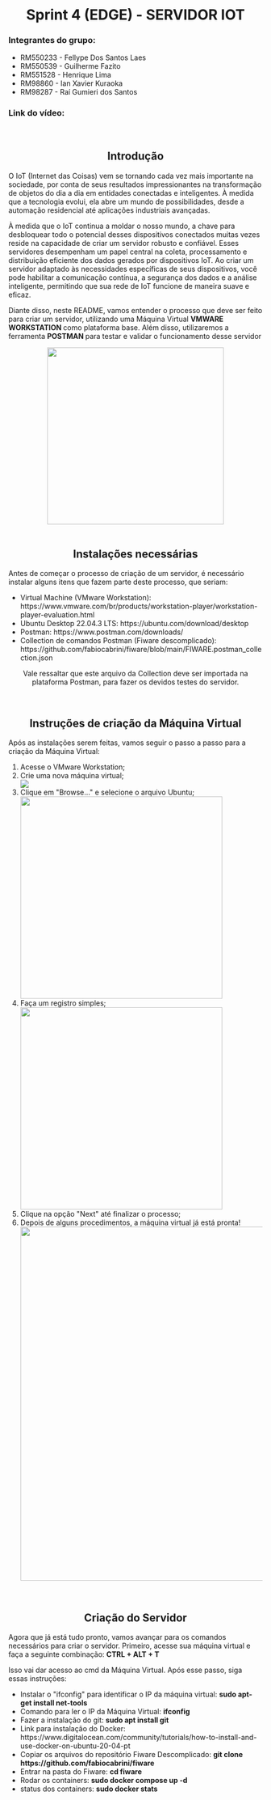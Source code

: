 <h1 align="center"> Sprint 4 (EDGE) - SERVIDOR IOT </h1>

<h3>Integrantes do grupo: </h3>

<ul> 
  <li> RM550233 - Fellype Dos Santos Laes </li>
  <li> RM550539 - Guilherme Fazito </li>
  <li> RM551528 - Henrique Lima </li>
  <li> RM98860  - Ian Xavier Kuraoka </li>
  <li> RM98287  - Raí Gumieri dos Santos </li>
</ul>

<h3> Link do vídeo: </h3>

<br>

<h2 align="center"> Introdução </h2>
<p> O IoT (Internet das Coisas) vem se tornando cada vez mais importante na sociedade, por conta de seus resultados impressionantes na transformação de objetos do dia a dia em entidades conectadas e inteligentes. À medida que a tecnologia evolui, ela abre um mundo de possibilidades, desde a automação residencial até aplicações industriais avançadas. </p>

<p> À medida que o IoT continua a moldar o nosso mundo, a chave para desbloquear todo o potencial desses dispositivos conectados muitas vezes reside na capacidade de criar um servidor robusto e confiável. Esses servidores desempenham um papel central na coleta, processamento e distribuição eficiente dos dados gerados por dispositivos IoT. Ao criar um servidor adaptado às necessidades específicas de seus dispositivos, você pode habilitar a comunicação contínua, a segurança dos dados e a análise inteligente, permitindo que sua rede de IoT funcione de maneira suave e eficaz. </p>

<p> Diante disso, neste README, vamos entender o processo que deve ser feito para criar um servidor, utilizando uma Máquina Virtual <b> VMWARE WORKSTATION </b> como plataforma base. Além disso, utilizaremos a ferramenta <b> POSTMAN </b> para testar e validar o funcionamento desse servidor </p>

<div align="center"> 
  <img src="https://github.com/raigumieri/Sprint4_EDGE/assets/127215645/af2c8fa9-dfb7-4079-a8f9-01b60ea653e1" width=350px> 
</div>

<br>

<h2 align="center"> Instalações necessárias </h2>
<p> Antes de começar o processo de criação de um servidor, é necessário instalar alguns itens que fazem parte deste processo, que seriam: </p>

<ul> 
  <li> Virtual Machine (VMware Workstation): https://www.vmware.com/br/products/workstation-player/workstation-player-evaluation.html </li>
  <li> Ubuntu Desktop 22.04.3 LTS: https://ubuntu.com/download/desktop </li>
  <li> Postman: https://www.postman.com/downloads/ </li>
  <li> Collection de comandos Postman (Fiware descomplicado): https://github.com/fabiocabrini/fiware/blob/main/FIWARE.postman_collection.json </li>
</ul>

<p align="center"> Vale ressaltar que este arquivo da Collection deve ser importada na plataforma Postman, para fazer os devidos testes do servidor. </p>

<br>

<h2 align="center"> Instruções de criação da Máquina Virtual </h2>
<p> Após as instalações serem feitas, vamos seguir o passo a passo para a criação da Máquina Virtual: </p>

<ol> 
  <li> Acesse o VMware Workstation; </li>
  <li> Crie uma nova máquina virtual; </li>
  <img src="https://github.com/raigumieri/Sprint4_EDGE/assets/127215645/9906f7e9-70b6-4408-b353-bd6df1e584f8">
  
  <li> Clique em "Browse..." e selecione o arquivo Ubuntu; </li>
  <img src="https://github.com/raigumieri/Sprint4_EDGE/assets/127215645/58446223-731c-4c0c-b5eb-e5b59f5d4478" width=400px>

  <li> Faça um registro simples; </li>
  <img src="https://github.com/raigumieri/Sprint4_EDGE/assets/127215645/ea240bb5-995d-4266-8291-f4fcec517831" width=400px>
  
  <li> Clique na opção "Next" até finalizar o processo; </li>
  <li> Depois de alguns procedimentos, a máquina virtual já está pronta! </li>
  <img src="https://github.com/raigumieri/Sprint4_EDGE/assets/127215645/a3e95513-e7f9-42a7-9bb1-16f646a2a50f" width=700px>  
</ol>

<br>

<h2 align="center"> Criação do Servidor </h2>
<p> Agora que já está tudo pronto, vamos avançar para os comandos necessários para criar o servidor. Primeiro, acesse sua máquina virtual e faça a seguinte combinação: <b> CTRL + ALT + T </b> </p>
<p> Isso vai dar acesso ao cmd da Máquina Virtual. Após esse passo, siga essas instruções: </p>

<ul> 
  <li> Instalar o "ifconfig" para identificar o IP da máquina virtual: <b> sudo apt-get install net-tools </b> </li>
  <li> Comando para ler o IP da Máquina Virtual: <b> ifconfig </b> </li>
  <li> Fazer a instalação do git: <b> sudo apt install git </b> </li>
  <li> Link para instalação do Docker: https://www.digitalocean.com/community/tutorials/how-to-install-and-use-docker-on-ubuntu-20-04-pt </li>
  <li> Copiar os arquivos do repositório Fiware Descomplicado: <b> git clone https://github.com/fabiocabrini/fiware </b> </li>
  <li> Entrar na pasta do Fiware: <b> cd fiware </b> </li>
  <li> Rodar os containers: <b> sudo docker compose up -d </b> </li>
  <li> status dos containers: <b> sudo docker stats </b> </li>
</ul>








